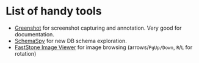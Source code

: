 # List of handy tools

* [Greenshot](http://getgreenshot.org/) for screenshot capturing and annotation. Very good for
documentation.
* [SchemaSpy](http://schemaspy.sourceforge.net/) for new DB schema exploration.
* [FastStone Image Viewer](http://www.faststone.org/) for image browsing (arrows/`PgUp/Down`,
`R`/`L` for rotation)